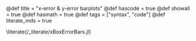@def title = "x-error & y-error barplots"
@def hascode = true
@def showall = true
@def hasmath = true
@def tags = ["syntax", "code"]
@def literate_mds = true

\literate{/_literate/xBoxErrorBars.jl}
